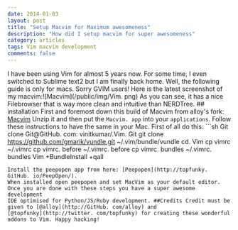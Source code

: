 ```yaml
---
date: 2014-01-03
layout: post
title: "Setup Macvim for Maximum awesomeness"
description: "How did I setup macvim for super awesomeness"
category: articles
tags: Vim macvim development
comments: false
--- 
```


I have been using Vim for almost 5 years now. For some time, I even
switched to Sublime text2 but I am finally back home. Well, the
following guide is only for macs. Sorry GVIM users!
Here is the latest screenshot of my macvim:![Macvim](/public/img/Vim. png) As you can see, it has a nice Filebrowser that is way more clean and
intuitive than NERDTree. ## installation First and foremost down this build of Macvim from alloy's fork:
[Macvim](https://github.com/alloy/macvim/releases/download/snapshot-71/MacVim-71-20130920.zip)
Unzip it and then put the `Macvim. app` into your `applications`. Follow these instructions to have the same in your Mac. First of all do this: ```sh
Git clone Git@GitHub. com: vinitkumar/.Vim. Git
git clone https://github.com/gmarik/vundle.git ~/.vim/bundle/vundle
cd. Vim
cp vimrc ~/.vimrc
cp vimrc. before ~/.vimrc. before
cp vimrc. bundles ~/.vimrc. bundles
Vim +BundleInstall +qall
```
Install the peepopen app from here: [Peepopen](http://topfunky. GitHub. io/PeepOpen/).
When installed open peepopen and set MacVim as your default editor. Once you are done with these steps you have a super awesome development
IDE optimised for Python/JS/Ruby development. ##Credits Credit must be given to [@alloy](http://GitHub. com/alloy) and
[@topfunky](http://twitter. com/topfunky) for creating these wonderful
addons to Vim. Happy hacking!
